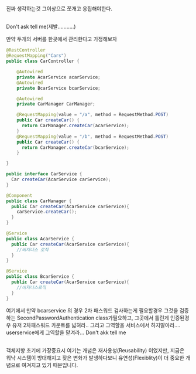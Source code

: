 
진짜 생각하는것 그이상으로 쪼개고 응집해야한다.


##


Don't ask tell me(제발...........)

만약 두개의 서버를 한곳에서 관리한다고 가정해보자


```java
@RestController
@RequestMapping("Cars")
public class CarController {

    @Autowired
    private AcarService acarService;
    @Autowired
    private BcarService bcarService;

    @Autowired
    private CarManager CarManager;

    @RequestMapping(value = "/a", method = RequestMethod.POST)
    public Car createCar() {
      return CarManager.createCar(acarService);
    }
    @RequestMapping(value = "/b", method = RequestMethod.POST)
    public Car createCar() {
      return CarManager.createCar(bcarService);
    }

}

public interface CarService {
  Car createCar(AcarService carService);
}

@Component
public class CarManager {
  public Car createCar(AcarService carService){
    carService.createCar();
  }
}

@Service
public class AcarService {
  public Car createCar(AcarService carService){
    //비지니스 로직
  }
}

@Service
public class BcarService {
  public Car createCar(AcarService carService){
    //비지니스로직
  }
}
```

여기에서 만약 bcarservice 의 경우 2차 패스워드 검사하는게 필요할경우 그것을 검증하는 SecondPasswordAuthentication class가필요하고, 그곳에서 틀린게 인증된경우 유저 2차패스워드 카운트를 넓혀라.. 그리고 그역할을 서비스에서 하지말아라.... userservice에게 그역할을 맡겨라... Don't akk tell me


##

객체지향 초기에 가장중요시 여기는 개념은 재사용성(Reusability) 이었지만, 지금은 워낙 시스템이 방대해지고 잦은 변화가 발생하다보니 유연성(Flexiblity)이 더 중요한 개념으로 여겨지고 있기 때문입니다.
